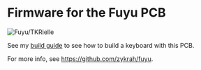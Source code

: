 # Firmware for the Fuyu PCB

![Fuyu/TKRielle](https://i.imgur.com/nOed4PF.jpg)

See my [build guide](https://tzcl.me/blog/fuyu-tkl) to see how to build a keyboard with this PCB.

For more info, see https://github.com/zykrah/fuyu.
